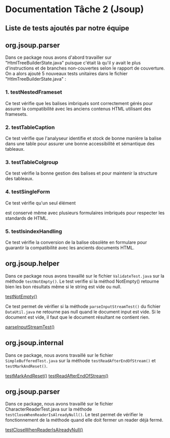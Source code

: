 # Documentation Tâche 2 (Jsoup)


## Liste de tests ajoutés par notre équipe

## org.jsoup.parser
Dans ce package nous avons d'abord travailler sur "HtmlTreeBuilderState.java" puisque c'était là qu'il y avait le plus d'instructions et de branches non-couvertes selon le rapport de couverture. On a alors ajouté 5 nouveaux tests unitaires dans le fichier "HtlmTreeBuilderState.java" :
### 1. testNestedFrameset
Ce test vérifie que les balises <frameset> imbriqués sont correctement gérés pour assurer la compatibilité avec les anciens contenus HTML utilisant des framesets.
### 2. testTableCaption
Ce test vérifie que l'analyseur identifie et stock de bonne manière la balise <caption> dans une table pour assurer une bonne accessibilité et sémantique des tableaux.
### 3. testTableColgroup
Ce test vérifie la bonne gestion des balises <colgroup> et <col> pour maintenir la structure des tableaux.
### 4. testSingleForm
Ce test vérifie qu'un seul élément <form> est conservé même avec plusieurs formulaires imbriqués pour respecter les standards de HTML.
### 5. testIsindexHandling
Ce test vérifie la conversion de la balise obsolète <isindex> en formulare pour guarantir la compatibilité avec les ancients documents HTML.

## org.jsoup.helper 

Dans ce package nous avons travaillé sur le fichier `ValidateTest.java` sur la méthode `testNotEmpty()`.
Le test verifie si la méthod NotEmpty() retourne bien les bon résultats même si le string est vide ou null.


[testNotEmpty()](https://github.com/YellowKappa/jsoup/blob/master/src/test/java/org/jsoup/helper/ValidateTest.java)

Ce test permet de vérifier si la méthode `parseInputStreamTest()` du fichier `DataUtil.java` ne retourne pas null quand le document input est vide.
Si le document est vide, il faut que le document résultant ne contient rien.

[parseInputStreamTest()](https://github.com/YellowKappa/jsoup/blob/master/src/test/java/org/jsoup/helper/DataUtilTest.java)

## org.jsoup.internal

Dans ce package, nous avons travaillé sur le fichier `SimpleBufferedTest.java` sur la méthode `testReadAfterEndOfStream()` et `testMarkAndReset()`.


[testMarkAndReset()](https://github.com/YellowKappa/jsoup/blob/master/src/test/java/org/jsoup/internal/SimpleBufferedTest.java)
[testReadAfterEndOfStream()](https://github.com/YellowKappa/jsoup/blob/master/src/test/java/org/jsoup/internal/SimpleBufferedTest.java)

## org.jsoup.parser
Dans ce package, nous avons travaillé sur le fichier CharacterReaderTest.java sur la méthode `testCloseWhenReaderIsAlreadyNull()`.
Le test permet de vérifier le fonctionnement de la méthode quand elle doit fermer un reader déjà fermé. 

[testCloseWhenReaderIsAlreadyNull()](https://github.com/YellowKappa/jsoup/blob/master/src/test/java/org/jsoup/parser/CharacterReaderTest.java)


